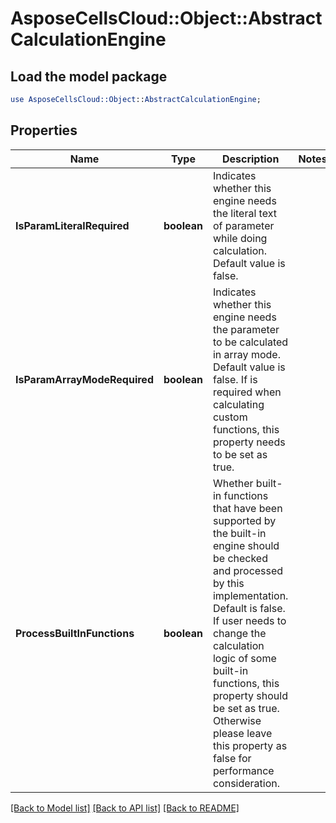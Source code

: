 # AsposeCellsCloud::Object::AbstractCalculationEngine 

## Load the model package
```perl
use AsposeCellsCloud::Object::AbstractCalculationEngine;
```

## Properties
Name | Type | Description | Notes
------------ | ------------- | ------------- | -------------
**IsParamLiteralRequired** | **boolean** | Indicates whether this engine needs the literal text of parameter while doing calculation. Default value is false.  |
**IsParamArrayModeRequired** | **boolean** | Indicates whether this engine needs the parameter to be calculated in array mode. Default value is false.            If  is required when calculating custom            functions, this property needs to be set as true.  |
**ProcessBuiltInFunctions** | **boolean** | Whether built-in functions that have been supported by the built-in engine            should be checked and processed by this implementation.            Default is false.            If user needs to change the calculation logic of some built-in functions, this property should be set as true.            Otherwise please leave this property as false for performance consideration.  |  

[[Back to Model list]](../README.md#documentation-for-models) [[Back to API list]](../README.md#documentation-for-api-endpoints) [[Back to README]](../README.md)


